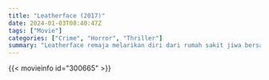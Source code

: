 ```yaml
---
title: "Leatherface (2017)"
date: 2024-01-03T08:40:47Z
tags: ["Movie"]
categories: ["Crime", "Horror", "Thriller"]
summary: "Leatherface remaja melarikan diri dari rumah sakit jiwa bersama tiga narapidana lainnya, menculik seorang perawat muda dan membawanya dalam perjalanan dari neraka, sambil dikejar oleh seorang pengacara untuk membalas dendam."
---
```


<mux-player stream-type="on-demand"
src="https://kp3d-my.sharepoint.com/personal/ryoo_kp3d_onmicrosoft_com/_layouts/15/download.aspx?share=ESFFqB3PqglPqhFMRiggQ8YBHoBTqRn0sg9bL_fazcZ5Uw" prefer-playback="mse" controls>

</mux-player>


{{< movieinfo id="300665" >}}

<script src="https://cdn.jsdelivr.net/npm/@mux/mux-player"></script>

 <script type="application/ld+json ">
{
"@context": "https://schema.org/",
"@type": "VideoObject",
"name": "Leatherface (2017)",
"contentUrl": "https://stream.mux.com/tCET01Uv7DRU9R3z5khDfgzQ02K00t4g6xgumkWNwMUwwQ.m3u8",
"thumbnailUrl": "https://www.themoviedb.org/t/p/original/9eSoJrj8LkbUzuPSJzgSXWKexKj.jpg?width=314&fit_mode=preserve&time=25",
"uploadDate": "2023-12-25T06:24:19Z",
}

</script>
